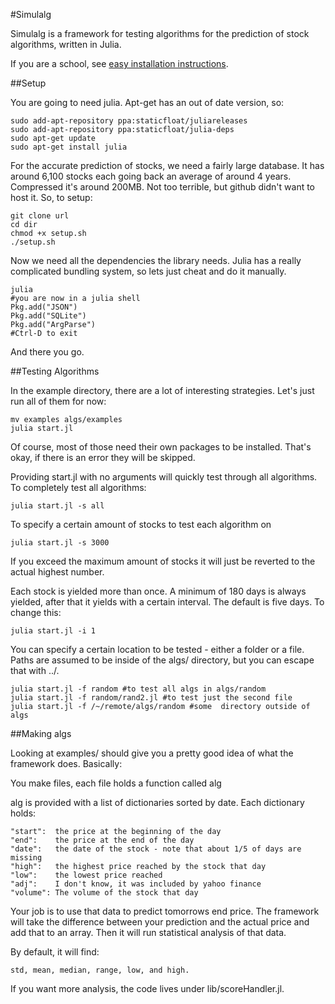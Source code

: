 #Simulalg

Simulalg is a framework for testing algorithms for the prediction of stock
algorithms, written in Julia.

If you are a school, see [easy installation instructions](easy_install.md).


##Setup

You are going to need julia. Apt-get has an out of date version, so:

    sudo add-apt-repository ppa:staticfloat/juliareleases
    sudo add-apt-repository ppa:staticfloat/julia-deps
    sudo apt-get update
    sudo apt-get install julia

For the accurate prediction of stocks, we need a fairly large database. It has
around 6,100 stocks each going back an average of around 4 years. Compressed
it's around 200MB. Not too terrible, but github didn't want to host it. So,
to setup:

    git clone url
    cd dir
    chmod +x setup.sh
    ./setup.sh

Now we need all the dependencies the library needs. Julia has a really
complicated bundling system, so lets just cheat and do it manually.

    julia
    #you are now in a julia shell
    Pkg.add("JSON")
    Pkg.add("SQLite")
    Pkg.add("ArgParse")
    #Ctrl-D to exit

And there you go.


##Testing Algorithms

In the example directory, there are a lot of interesting strategies. Let's just
run all of them for now:

    mv examples algs/examples
    julia start.jl

Of course, most of those need their own packages to be installed. That's okay,
if there is an error they will be skipped.

Providing start.jl with no arguments will quickly test through all algorithms.
To completely test all algorithms:

    julia start.jl -s all

To specify a certain amount of stocks to test each algorithm on

    julia start.jl -s 3000

If you exceed the maximum amount of stocks it will just be reverted to the
actual highest number.

Each stock is yielded more than once. A minimum of 180 days is always yielded,
after that it yields with a certain interval. The default is five days. To
change this:

    julia start.jl -i 1

You can specify a certain location to be tested - either a folder or a file.
Paths are assumed to be inside of the algs/ directory, but you can escape that
with ../.

    julia start.jl -f random #to test all algs in algs/random
    julia start.jl -f random/rand2.jl #to test just the second file
    julia start.jl -f /~/remote/algs/random #some  directory outside of algs


##Making algs

Looking at examples/ should give you a pretty good idea of what the framework
does. Basically:

You make files, each file holds a function called alg

alg is provided with a list of dictionaries sorted by date. Each dictionary
holds:

    "start":  the price at the beginning of the day
    "end":    the price at the end of the day
    "date":   the date of the stock - note that about 1/5 of days are missing
    "high":   the highest price reached by the stock that day
    "low":    the lowest price reached
    "adj":    I don't know, it was included by yahoo finance
    "volume": The volume of the stock that day

Your job is to use that data to predict tomorrows end price. The framework
will take the difference between your prediction and the actual price and add
that to an array. Then it will run statistical analysis of that data.

By default, it will find:

    std, mean, median, range, low, and high.

If you want more analysis, the code lives under lib/scoreHandler.jl.
